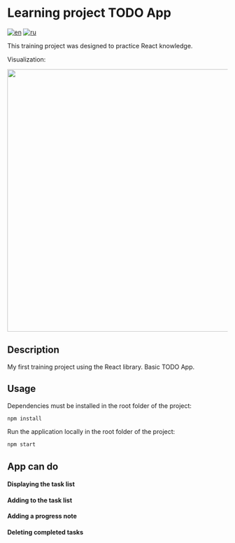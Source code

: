 <!-- prettier-ignore-start -->

# Learning project TODO App

[![en](https://img.shields.io/badge/lang-en-blue)](/README.md)
[![ru](https://img.shields.io/badge/lang-ru-green.svg)](/README.ru.md)

This training project was designed to practice React knowledge.

Visualization:

<img src="git_source/git-gif_1.gif" width="600" height="auto"/>

## Description

My first training project using the React library. Basic TODO App.

## Usage

Dependencies must be installed in the root folder of the project:

```bash
npm install
```

Run the application locally in the root folder of the project:

```bash
npm start
```

## App can do

#### Displaying the task list

#### Adding to the task list

#### Adding a progress note

#### Deleting completed tasks

<!-- prettier-ignore-end -->
